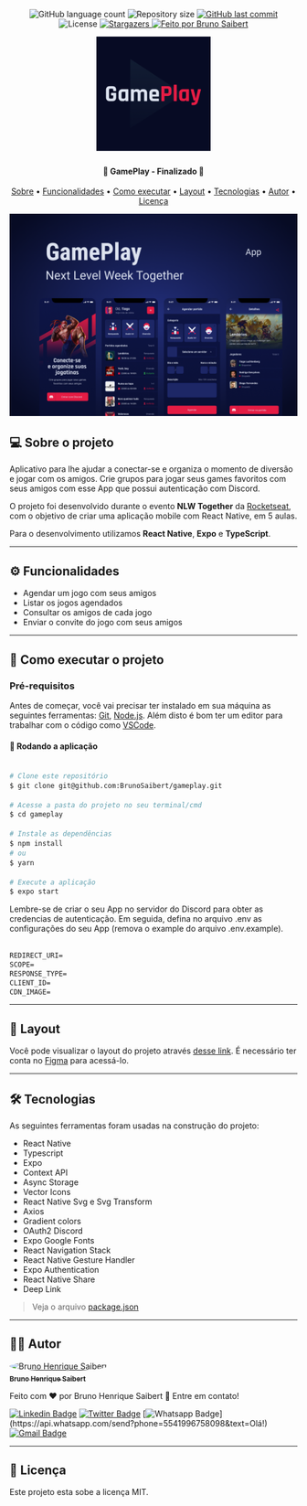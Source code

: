 <p align="center">
  <img alt="GitHub language count" src="https://img.shields.io/github/languages/count/BrunoSaibert/gameplay?color=%2304D361&style=for-the-badge">

  <img alt="Repository size" src="https://img.shields.io/github/repo-size/BrunoSaibert/gameplay?style=for-the-badge">

  <a href="https://github.com/BrunoSaibert/gameplay/commits/master">
    <img alt="GitHub last commit" src="https://img.shields.io/github/last-commit/BrunoSaibert/gameplay?style=for-the-badge">
  </a>

   <img alt="License" src="https://img.shields.io/badge/license-MIT-brightgreen?style=for-the-badge">
   <a href="https://github.com/BrunoSaibert/gameplay/stargazers">
    <img alt="Stargazers" src="https://img.shields.io/github/stars/BrunoSaibert/gameplay?style=for-the-badge">
  </a>

  <a href="https://brunosaibert.com.br/">
    <img alt="Feito por Bruno Saibert" src="https://img.shields.io/badge/feito%20por-Bruno%20Saibert-%231b9?style=for-the-badge">
  </a>

</p>
<h1 align="center" style="width: 200px; margin: 0 auto;">
    <img alt="gameplay" title="#gameplay" src="https://raw.githubusercontent.com/BrunoSaibert/gameplay/main/assets/icon.png" />
</h1>

<h4 align="center">
	🏁  GamePlay - Finalizado 🏁
</h4>

<p align="center">
 <a href="#--sobre-o-projeto">Sobre</a> •
 <a href="#-%EF%B8%8F-funcionalidades">Funcionalidades</a> •
 <a href="#--como-executar-o-projeto">Como executar</a> •
 <a href="#--layout">Layout</a> •
 <a href="#--tecnologias">Tecnologias</a> •
 <a href="#--autor">Autor</a> •
 <a href="#--licença">Licença</a>
</p>

![](https://raw.githubusercontent.com/BrunoSaibert/gameplay/main/assets/cover.png)

## [](https://github.com/BrunoSaibert/gameplay#--sobre-o-projeto) 💻 Sobre o projeto

Aplicativo para lhe ajudar a conectar-se e organiza o momento de diversão e jogar com os amigos. Crie grupos para jogar seus games favoritos com seus amigos com esse App que possui autenticação com Discord.

O projeto foi desenvolvido durante o evento **NLW Together** da [Rocketseat](https://www.rocketseat.com.br/), com o objetivo de criar uma aplicação mobile com React Native, em 5 aulas.

Para o desenvolvimento utilizamos **React Native**, **Expo** e **TypeScript**.

---

## [](https://github.com/BrunoSaibert/gameplay#-%EF%B8%8F-funcionalidades) ⚙️ Funcionalidades

- Agendar um jogo com seus amigos
- Listar os jogos agendados
- Consultar os amigos de cada jogo
- Enviar o convite do jogo com seus amigos

---

## [](https://github.com/BrunoSaibert/gameplay#--como-executar-o-projeto) 🚀 Como executar o projeto

### Pré-requisitos

Antes de começar, você vai precisar ter instalado em sua máquina as seguintes ferramentas:
[Git](https://git-scm.com), [Node.js](https://nodejs.org/en/).
Além disto é bom ter um editor para trabalhar com o código como [VSCode](https://code.visualstudio.com/).

#### 🧭 Rodando a aplicação

```bash

# Clone este repositório
$ git clone git@github.com:BrunoSaibert/gameplay.git

# Acesse a pasta do projeto no seu terminal/cmd
$ cd gameplay

# Instale as dependências
$ npm install
# ou
$ yarn

# Execute a aplicação
$ expo start

```

Lembre-se de criar o seu App no servidor do Discord para obter as credencias de autenticação. Em seguida, defina no arquivo .env as configurações do seu App (remova o example do arquivo .env.example).

```

REDIRECT_URI=
SCOPE=
RESPONSE_TYPE=
CLIENT_ID=
CDN_IMAGE=

```

---

## [](https://github.com/BrunoSaibert/gameplay#--layout) 🔖 Layout

Você pode visualizar o layout do projeto através [desse link](https://www.figma.com/file/i7XXXtPbUvqeTq5hphVvQ1/GamePlay---NLW-Together). É necessário ter conta no [Figma](http://figma.com/) para acessá-lo.

---

## [](https://github.com/BrunoSaibert/gameplay#--tecnologias) 🛠 Tecnologias

As seguintes ferramentas foram usadas na construção do projeto:

- React Native
- Typescript
- Expo
- Context API
- Async Storage
- Vector Icons
- React Native Svg e Svg Transform
- Axios
- Gradient colors
- OAuth2 Discord
- Expo Google Fonts
- React Navigation Stack
- React Native Gesture Handler
- Expo Authentication
- React Native Share
- Deep Link

> Veja o arquivo [package.json](https://github.com/BrunoSaibert/gameplay/blob/master/web/package.json)

---

## [](https://github.com/BrunoSaibert/gameplay#--autor) 👨‍🚀 Autor

<a href="https://brunosaibert.com.br/">
 <img style="border-radius: 50%;" src="https://avatars2.githubusercontent.com/u/40339324?s=460&u=4f5a7b83aa4e018b4eccbeaa1f6a6b8b04e0e4b7&v=4" width="100px;" alt="Bruno Henrique Saibert"/>
 <br />
 <sub><b>Bruno Henrique Saibert</b></sub></a>
 <br />

Feito com ❤️ por Bruno Henrique Saibert 👋 Entre em contato!

[![Linkedin Badge](https://img.shields.io/badge/-LinkedIn-blue?style=for-the-badge&logo=Linkedin&logoColor=white&link=https://www.linkedin.com/in/brunohenriquesaibert/)](https://www.linkedin.com/in/brunohenriquesaibert/)
[![Twitter Badge](https://img.shields.io/badge/-Twitter-1ca0f1?style=for-the-badge&labelColor=1ca0f1&logo=twitter&logoColor=white&link=https://twitter.com/bh_saibert)](https://twitter.com/bh_saibert)
[![Whatsapp Badge](https://img.shields.io/badge/-Whatsapp-4CA143?style=for-the-badge&labelColor=4CA143&logo=whatsapp&logoColor=white&link=https://api.whatsapp.com/send?phone=5541996758098&text=Olá!)](https://api.whatsapp.com/send?phone=5541996758098&text=Olá!)
[![Gmail Badge](https://img.shields.io/badge/-Gmail-c14438?style=for-the-badge&logo=Gmail&logoColor=white&link=mailto:brunosaibert@gmail.com)](mailto:brunosaibert@gmail.com)

---

## [](https://github.com/BrunoSaibert/gameplay#--licença) 📝 Licença

Este projeto esta sobe a licença MIT.
